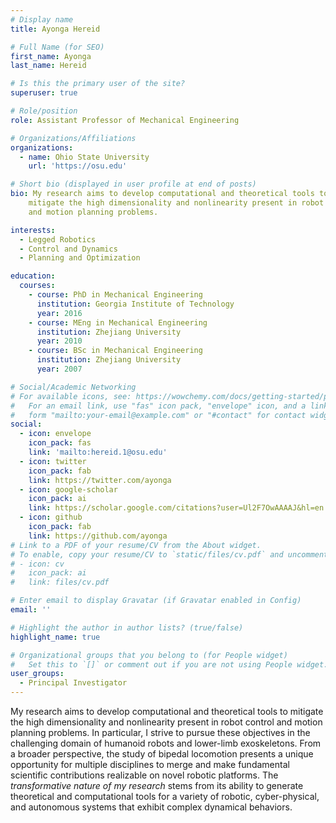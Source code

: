 ```yaml
---
# Display name
title: Ayonga Hereid

# Full Name (for SEO)
first_name: Ayonga
last_name: Hereid

# Is this the primary user of the site?
superuser: true

# Role/position
role: Assistant Professor of Mechanical Engineering

# Organizations/Affiliations
organizations:
  - name: Ohio State University
    url: 'https://osu.edu'

# Short bio (displayed in user profile at end of posts)
bio: My research aims to develop computational and theoretical tools to
    mitigate the high dimensionality and nonlinearity present in robot control
    and motion planning problems.

interests:
  - Legged Robotics
  - Control and Dynamics
  - Planning and Optimization

education:
  courses:
    - course: PhD in Mechanical Engineering
      institution: Georgia Institute of Technology
      year: 2016
    - course: MEng in Mechanical Engineering
      institution: Zhejiang University
      year: 2010
    - course: BSc in Mechanical Engineering
      institution: Zhejiang University
      year: 2007

# Social/Academic Networking
# For available icons, see: https://wowchemy.com/docs/getting-started/page-builder/#icons
#   For an email link, use "fas" icon pack, "envelope" icon, and a link in the
#   form "mailto:your-email@example.com" or "#contact" for contact widget.
social:
  - icon: envelope
    icon_pack: fas
    link: 'mailto:hereid.1@osu.edu'
  - icon: twitter
    icon_pack: fab
    link: https://twitter.com/ayonga
  - icon: google-scholar
    icon_pack: ai
    link: https://scholar.google.com/citations?user=Ul2F7OwAAAAJ&hl=en
  - icon: github
    icon_pack: fab
    link: https://github.com/ayonga
# Link to a PDF of your resume/CV from the About widget.
# To enable, copy your resume/CV to `static/files/cv.pdf` and uncomment the lines below.
# - icon: cv
#   icon_pack: ai
#   link: files/cv.pdf

# Enter email to display Gravatar (if Gravatar enabled in Config)
email: ''

# Highlight the author in author lists? (true/false)
highlight_name: true

# Organizational groups that you belong to (for People widget)
#   Set this to `[]` or comment out if you are not using People widget.
user_groups:
  - Principal Investigator
---
```


<!-- I am currently an Assistant Professor in the Department of [Mechanical and Aerospace Engineering](https://mae.osu.edu/) at the [Ohio State University](https://osu.edu/) and and the Principal Investigator of the [Cyberbotics Lab](#). Before joining the Ohio State University in 2019, I worked as a postdoctoral research fellow at the [University of Michigan](https://umich.edu/) with [Prof. Jessy Grizzle](https://ece.umich.edu/faculty/grizzle/) to develop safety-critical controllers for powered lower-limb exoskeletons that help individuals with paraplegia to walk again without the use of crutches.
 -->

My research aims to develop computational and theoretical tools to mitigate the high dimensionality and nonlinearity present in robot control and motion planning problems. In particular, I strive to pursue these objectives in the challenging domain of humanoid robots and lower-limb exoskeletons. From a broader perspective, the study of bipedal locomotion presents a unique opportunity for multiple disciplines to merge and make fundamental scientific contributions realizable on novel robotic platforms. The *transformative nature of my research* stems from its ability to generate theoretical and computational tools for a variety of robotic, cyber-physical, and autonomous systems that exhibit complex dynamical behaviors.